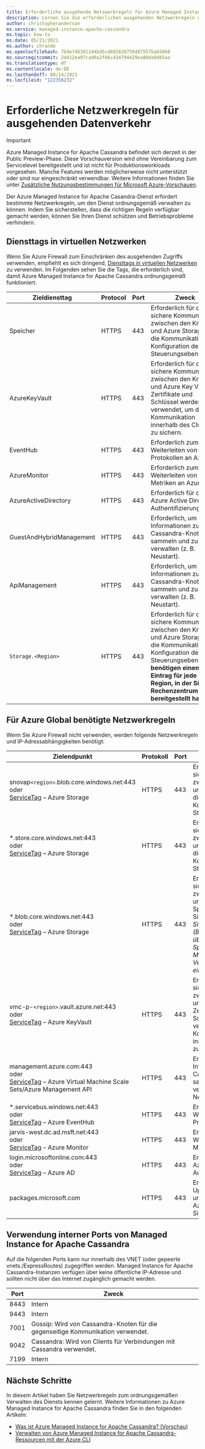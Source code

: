 ```yaml
---
title: Erforderliche ausgehende Netzwerkregeln für Azure Managed Instance for Apache Cassandra
description: Lernen Sie die erforderlichen ausgehenden Netzwerkregeln und vollqualifizierten Domänennamen (FQDN) für Azure Managed Instance for Apache Cassandra kennen.
author: christopheranderson
ms.service: managed-instance-apache-cassandra
ms.topic: how-to
ms.date: 05/21/2021
ms.author: chrande
ms.openlocfilehash: 7b9e7463811d4bd5cd092828759487557bab50b0
ms.sourcegitcommit: 2d412ea97cad0a2f66c434794429ea80da9d65aa
ms.translationtype: HT
ms.contentlocale: de-DE
ms.lasthandoff: 08/14/2021
ms.locfileid: "122356232"
---
```

# <a name="required-outbound-network-rules"></a>Erforderliche Netzwerkregeln für ausgehenden Datenverkehr

> [!IMPORTANT]
> Azure Managed Instance for Apache Cassandra befindet sich derzeit in der Public Preview-Phase.
> Diese Vorschauversion wird ohne Vereinbarung zum Servicelevel bereitgestellt und ist nicht für Produktionsworkloads vorgesehen. Manche Features werden möglicherweise nicht unterstützt oder sind nur eingeschränkt verwendbar.
> Weitere Informationen finden Sie unter [Zusätzliche Nutzungsbestimmungen für Microsoft Azure-Vorschauen](https://azure.microsoft.com/support/legal/preview-supplemental-terms/).

Der Azure Managed Instance for Apache Casandra-Dienst erfordert bestimmte Netzwerkregeln, um den Dienst ordnungsgemäß verwalten zu können. Indem Sie sicherstellen, dass die richtigen Regeln verfügbar gemacht werden, können Sie Ihren Dienst schützen und Betriebsprobleme verhindern.

## <a name="virtual-network-service-tags"></a>Diensttags in virtuellen Netzwerken

Wenn Sie Azure Firewall zum Einschränken des ausgehenden Zugriffs verwenden, empfiehlt es sich dringend, [Diensttags in virtuellen Netzwerken](../virtual-network/service-tags-overview.md) zu verwenden. Im Folgenden sehen Sie die Tags, die erforderlich sind, damit Azure Managed Instance for Apache Cassandra ordnungsgemäß funktioniert.

| Zieldiensttag                                                             | Protocol | Port    | Zweck  |
|----------------------------------------------------------------------------------|----------|---------|------|
| Speicher | HTTPS | 443 | Erforderlich für die sichere Kommunikation zwischen den Knoten und Azure Storage für die Kommunikation und Konfiguration der Steuerungsebene.|
| AzureKeyVault | HTTPS | 443 | Erforderlich für die sichere Kommunikation zwischen den Knoten und Azure Key Vault. Zertifikate und Schlüssel werden verwendet, um die Kommunikation innerhalb des Clusters zu sichern.|
| EventHub | HTTPS | 443 | Erforderlich zum Weiterleiten von Protokollen an Azure. |
| AzureMonitor | HTTPS | 443 | Erforderlich zum Weiterleiten von Metriken an Azure. |
| AzureActiveDirectory| HTTPS | 443 | Erforderlich für die Azure Active Directory-Authentifizierung.|
| GuestAndHybridManagement | HTTPS | 443 |  Erforderlich, um Informationen zu Cassandra-Knoten zu sammeln und zu verwalten (z. B. Neustart). |
| ApiManagement  | HTTPS | 443 | Erforderlich, um Informationen zu Cassandra-Knoten zu sammeln und zu verwalten (z. B. Neustart). |
| `Storage.<Region>`  | HTTPS | 443 | Erforderlich für die sichere Kommunikation zwischen den Knoten und Azure Storage für die Kommunikation und Konfiguration der Steuerungsebene. **Sie benötigen einen Eintrag für jede Region, in der Sie ein Rechenzentrum bereitgestellt haben.** |


## <a name="azure-global-required-network-rules"></a>Für Azure Global benötigte Netzwerkregeln

Wenn Sie Azure Firewall nicht verwenden, werden folgende Netzwerkregeln und IP-Adressabhängigkeiten benötigt:

| Zielendpunkt                                                             | Protokoll | Port    | Zweck  |
|----------------------------------------------------------------------------------|----------|---------|------|
|snovap`<region>`.blob.core.windows.net:443</br> oder</br> [ServiceTag](../virtual-network/service-tags-overview.md#available-service-tags) – Azure Storage | HTTPS | 443 | Erforderlich für die sichere Kommunikation zwischen den Knoten und Azure Storage für die Kommunikation und Konfiguration der Steuerungsebene.|
|*.store.core.windows.net:443</br> oder</br> [ServiceTag](../virtual-network/service-tags-overview.md#available-service-tags) – Azure Storage | HTTPS | 443 | Erforderlich für die sichere Kommunikation zwischen den Knoten und Azure Storage für die Kommunikation und Konfiguration der Steuerungsebene.|
|*.blob.core.windows.net:443</br> oder</br> [ServiceTag](../virtual-network/service-tags-overview.md#available-service-tags) – Azure Storage | HTTPS | 443 | Erforderlich für die sichere Kommunikation zwischen den Knoten und Azure Storage zum Speichern von Sicherungen. *Das Sicherungsfeature (Backup) wird überarbeitet, und der Speichername wird ein Muster der allgemeinen Verfügbarkeit (GA) einhalten.*|
|vmc-p-`<region>`.vault.azure.net:443</br> oder</br> [ServiceTag](../virtual-network/service-tags-overview.md#available-service-tags) – Azure KeyVault | HTTPS | 443 | Erforderlich für die sichere Kommunikation zwischen den Knoten und Azure Key Vault. Zertifikate und Schlüssel werden verwendet, um die Kommunikation innerhalb des Clusters zu sichern.|
|management.azure.com:443</br> oder</br> [ServiceTag](../virtual-network/service-tags-overview.md#available-service-tags) – Azure Virtual Machine Scale Sets/Azure Management API | HTTPS | 443 | Erforderlich, um Informationen zu Cassandra-Knoten zu sammeln und zu verwalten (z. B. Neustart).|
|*.servicebus.windows.net:443</br> oder</br> [ServiceTag](../virtual-network/service-tags-overview.md#available-service-tags) – Azure EventHub | HTTPS | 443 | Erforderlich zum Weiterleiten von Protokollen an Azure.|
|jarvis-west.dc.ad.msft.net:443</br> oder</br> [ServiceTag](../virtual-network/service-tags-overview.md#available-service-tags) – Azure Monitor | HTTPS | 443 | Erforderlich zum Weiterleiten von Metriken an Azure. |
|login.microsoftonline.com:443</br> oder</br> [ServiceTag](../virtual-network/service-tags-overview.md#available-service-tags) – Azure AD | HTTPS | 443 | Erforderlich für die Azure Active Directory-Authentifizierung.|
| packages.microsoft.com | HTTPS | 443 | Erforderlich für Updates der Definition und Signaturen der Azure-Sicherheitsscanner. |

## <a name="managed-instance-for-apache-cassandra-internal-port-usage"></a>Verwendung interner Ports von Managed Instance for Apache Cassandra

Auf die folgenden Ports kann nur innerhalb des VNET (oder gepeerte vnets./ExpressRoutes) zugegriffen werden. Managed Instance for Apache Cassandra-Instanzen verfügen über keine öffentliche IP-Adresse und sollten nicht über das Internet zugänglich gemacht werden.

| Port | Zweck |
| ---- | --- |
| 8443 | Intern |
| 9443 | Intern |
| 7001 | Gossip: Wird von Cassandra-Knoten für die gegenseitige Kommunikation verwendet. |
| 9042 | Cassandra: Wird von Clients für Verbindungen mit Cassandra verwendet. |
| 7199 | Intern |



## <a name="next-steps"></a>Nächste Schritte

In diesem Artikel haben Sie Netzwerkregeln zum ordnungsgemäßen Verwalten des Diensts kennen gelernt. Weitere Informationen zu Azure Managed Instance for Apache Cassandra finden Sie in den folgenden Artikeln:

* [Was ist Azure Managed Instance for Apache Cassandra? (Vorschau)](introduction.md)
* [Verwalten von Azure Managed Instance for Apache Cassandra-Ressourcen mit der Azure CLI](manage-resources-cli.md)